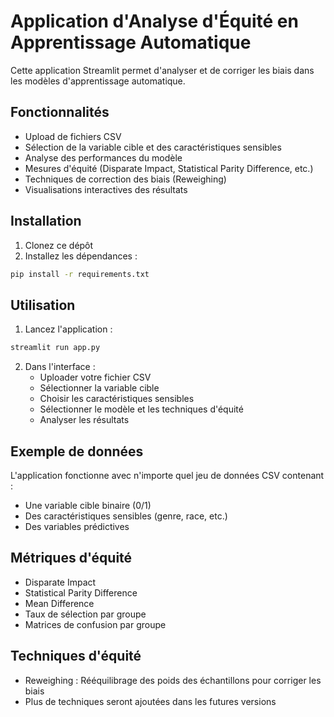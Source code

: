 # Application d'Analyse d'Équité en Apprentissage Automatique

Cette application Streamlit permet d'analyser et de corriger les biais dans les modèles d'apprentissage automatique.

## Fonctionnalités

- Upload de fichiers CSV
- Sélection de la variable cible et des caractéristiques sensibles
- Analyse des performances du modèle
- Mesures d'équité (Disparate Impact, Statistical Parity Difference, etc.)
- Techniques de correction des biais (Reweighing)
- Visualisations interactives des résultats

## Installation

1. Clonez ce dépôt
2. Installez les dépendances :
```bash
pip install -r requirements.txt
```

## Utilisation

1. Lancez l'application :
```bash
streamlit run app.py
```

2. Dans l'interface :
   - Uploader votre fichier CSV
   - Sélectionner la variable cible
   - Choisir les caractéristiques sensibles
   - Sélectionner le modèle et les techniques d'équité
   - Analyser les résultats

## Exemple de données

L'application fonctionne avec n'importe quel jeu de données CSV contenant :
- Une variable cible binaire (0/1)
- Des caractéristiques sensibles (genre, race, etc.)
- Des variables prédictives

## Métriques d'équité

- Disparate Impact
- Statistical Parity Difference
- Mean Difference
- Taux de sélection par groupe
- Matrices de confusion par groupe

## Techniques d'équité

- Reweighing : Rééquilibrage des poids des échantillons pour corriger les biais
- Plus de techniques seront ajoutées dans les futures versions 